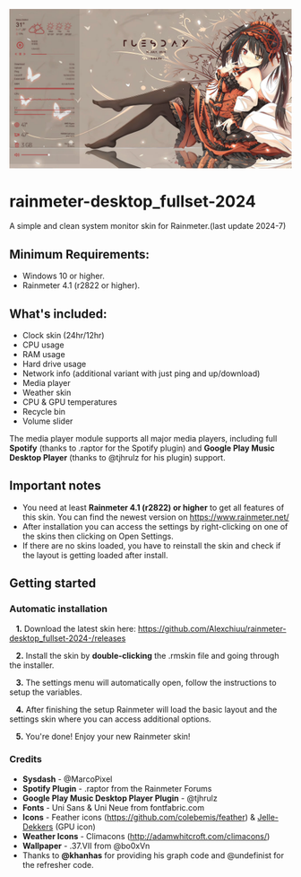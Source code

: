 ![SysDash Screenshot](https://github.com/Alexchiuu/rainmeter-desktop_fullset-2024-/blob/main/demo.png)

# rainmeter-desktop_fullset-2024
A simple and clean system monitor skin for Rainmeter.(last update 2024-7)

## Minimum Requirements:
- Windows 10 or higher.
- Rainmeter 4.1 (r2822 or higher).


## What's included:
- Clock skin (24hr/12hr)
- CPU usage
- RAM usage
- Hard drive usage
- Network info (additional variant with just ping and up/download)
- Media player
- Weather skin
- CPU & GPU temperatures
- Recycle bin
- Volume slider

The media player module supports all major media players, including full **Spotify** (thanks to .raptor for the Spotify plugin) and **Google Play Music Desktop Player** (thanks to @tjhrulz for his plugin) support.

## Important notes


- You need at least **Rainmeter 4.1 (r2822) or higher** to get all features of this skin. You can find the newest version on https://www.rainmeter.net/
- After installation you can access the settings by right-clicking on one of the skins then clicking on Open Settings.
- If there are no skins loaded, you have to reinstall the skin and check if the layout is getting loaded after install.

## Getting started

### Automatic installation

&nbsp;&nbsp;&nbsp;**1.**  Download the latest skin here: https://github.com/Alexchiuu/rainmeter-desktop_fullset-2024-/releases

&nbsp;&nbsp;&nbsp;**2.**  Install the skin by **double-clicking** the .rmskin file and going through the installer.

&nbsp;&nbsp;&nbsp;**3.**  The settings menu will automatically open, follow the instructions to setup the variables.

&nbsp;&nbsp;&nbsp;**4.**  After finishing the setup Rainmeter will load the basic layout and the settings skin where you can access additional options.

&nbsp;&nbsp;&nbsp;**5.**  You're done! Enjoy your new Rainmeter skin!


### Credits
- **Sysdash** - @MarcoPixel 
- **Spotify Plugin** - .raptor from the Rainmeter Forums
- **Google Play Music Desktop Player Plugin** - @tjhrulz 
- **Fonts** - Uni Sans & Uni Neue from fontfabric.com
- **Icons** - Feather icons (https://github.com/colebemis/feather) & [Jelle-Dekkers](http://jelle-dekkers.deviantart.com/) (GPU icon)
- **Weather Icons** - Climacons (http://adamwhitcroft.com/climacons/)
- **Wallpaper** - .37.VII from @bo0xVn
- Thanks to **@khanhas** for providing his graph code and @undefinist for the refresher code.
